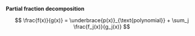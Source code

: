 **Partial fraction decomposition**

$$
\frac{f(x)}{g(x)} = \underbrace{p(x)}_{\text{polynomial}} + \sum_j \frac{f_j(x)}{g_j(x)}
$$